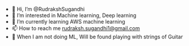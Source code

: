 - 👋 Hi, I’m @RudrakshSugandhi
- 👀 I’m interested in Machine learning, Deep learning
- 🌱 I’m currently learning AWS machine learning
- 📫 How to reach me rudraksh.sugandhi1@gmail.com
- 🎸 When I am not doing ML, Will be found playing with strings of Guitar

<!---
RudrakshSugandhi/RudrakshSugandhi is a ✨ special ✨ repository because its `README.md` (this file) appears on your GitHub profile.
You can click the Preview link to take a look at your changes.
--->
